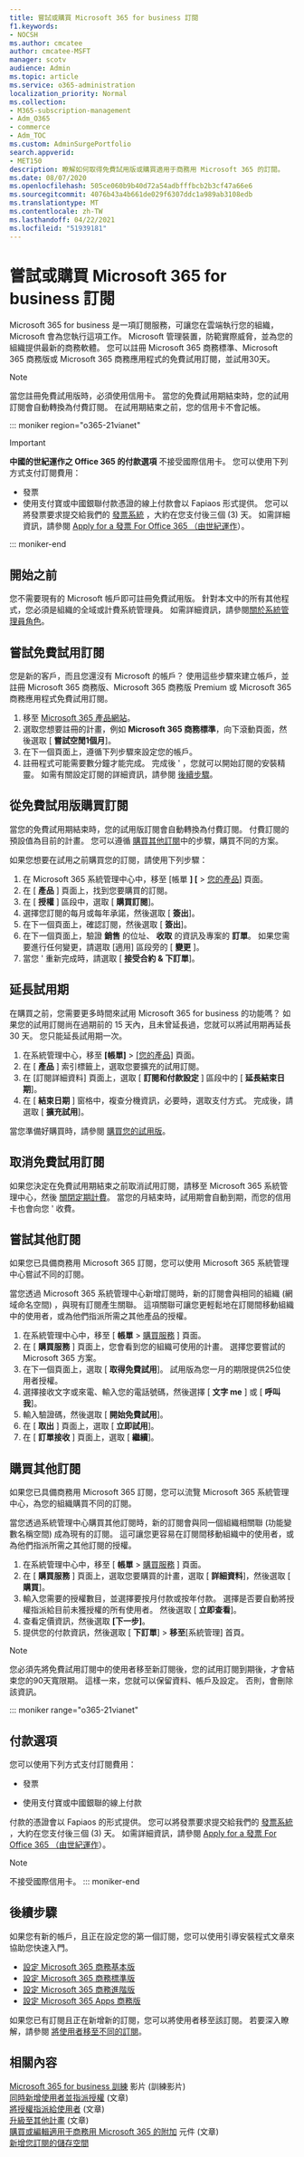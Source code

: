 ```yaml
---
title: 嘗試或購買 Microsoft 365 for business 訂閱
f1.keywords:
- NOCSH
ms.author: cmcatee
author: cmcatee-MSFT
manager: scotv
audience: Admin
ms.topic: article
ms.service: o365-administration
localization_priority: Normal
ms.collection:
- M365-subscription-management
- Adm_O365
- commerce
- Adm_TOC
ms.custom: AdminSurgePortfolio
search.appverid:
- MET150
description: 瞭解如何取得免費試用版或購買適用于商務用 Microsoft 365 的訂閱。
ms.date: 08/07/2020
ms.openlocfilehash: 505ce060b9b40d72a54adbfffbcb2b3cf47a66e6
ms.sourcegitcommit: 4076b43a4b661de029f6307ddc1a989ab3108edb
ms.translationtype: MT
ms.contentlocale: zh-TW
ms.lasthandoff: 04/22/2021
ms.locfileid: "51939181"
---
```

# <a name="try-or-buy-a-microsoft-365-for-business-subscription"></a>嘗試或購買 Microsoft 365 for business 訂閱

Microsoft 365 for business 是一項訂閱服務，可讓您在雲端執行您的組織，Microsoft 會為您執行這項工作。 Microsoft 管理裝置，防範實際威脅，並為您的組織提供最新的商務軟體。 您可以註冊 Microsoft 365 商務標準、Microsoft 365 商務版或 Microsoft 365 商務應用程式的免費試用訂閱，並試用30天。

> [!NOTE]
> 當您註冊免費試用版時，必須使用信用卡。 當您的免費試用期結束時，您的試用訂閱會自動轉換為付費訂閱。 在試用期結束之前，您的信用卡不會記帳。


::: moniker region="o365-21vianet"

> [!IMPORTANT]
> **中國的世紀運作之 Office 365 的付款選項** 不接受國際信用卡。 您可以使用下列方式支付訂閱費用：
> - 發票
> - 使用支付寶或中國銀聯付款憑證的線上付款會以 Fapiaos 形式提供。 您可以將發票要求提交給我們的 [發票系統](https://go.microsoft.com/fwlink/p/?LinkId=395314) ，大約在您支付後三個 (3) 天。 如需詳細資訊，請參閱 [Apply for a 發票 For Office 365 （由世紀運作](../admin/services-in-china/apply-for-a-fapiao.md)）。

::: moniker-end

## <a name="before-you-begin"></a>開始之前

您不需要現有的 Microsoft 帳戶即可註冊免費試用版。 針對本文中的所有其他程式，您必須是組織的全域或計費系統管理員。 如需詳細資訊，請參閱[關於系統管理員角色](../admin/add-users/about-admin-roles.md)。

## <a name="try-a-free-trial-subscription"></a>嘗試免費試用訂閱

您是新的客戶，而且您還沒有 Microsoft 的帳戶？ 使用這些步驟來建立帳戶，並註冊 Microsoft 365 商務版、Microsoft 365 商務版 Premium 或 Microsoft 365 商務應用程式免費試用訂閱。

1. 移至 <a href="https://www.aka.ms/office365signup" target="_blank">Microsoft 365 產品網站</a>。
2. 選取您想要註冊的計畫，例如 **Microsoft 365 商務標準**，向下滾動頁面，然後選取 [ **嘗試空閒1個月**]。
3. 在下一個頁面上，遵循下列步驟來設定您的帳戶。
4. 註冊程式可能需要數分鐘才能完成。 完成後 \' ，您就可以開始訂閱的安裝精靈。 如需有關設定訂閱的詳細資訊，請參閱 [後續步驟](#next-steps)。

## <a name="buy-a-subscription-from-your-free-trial"></a>從免費試用版購買訂閱

當您的免費試用期結束時，您的試用版訂閱會自動轉換為付費訂閱。 付費訂閱的預設值為目前的計畫。 您可以遵循 [購買其他訂閱](#buy-a-different-subscription)中的步驟，購買不同的方案。

如果您想要在試用之前購買您的訂閱，請使用下列步驟：

1. 在 Microsoft 365 系統管理中心中，移至 [帳單 **]  [** \> <a href="https://go.microsoft.com/fwlink/p/?linkid=842054" target="_blank">您的產品</a>] 頁面。
2. 在 [ **產品** ] 頁面上，找到您要購買的訂閱。
3. 在 [ **授權** ] 區段中，選取 [ **購買訂閱**]。
4. 選擇您訂閱的每月或每年承諾，然後選取 [ **簽出**]。
5. 在下一個頁面上，確認訂閱，然後選取 [ **簽出**]。
6. 在下一個頁面上，驗證 **銷售** 的位址、 **收取** 的資訊及專案的 **訂單**。 如果您需要進行任何變更，請選取 [適用] 區段旁的 [ **變更** ]。
7. 當您 \' 重新完成時，請選取 [ **接受合約 & 下訂單**]。

## <a name="extend-your-trial"></a>延長試用期

在購買之前，您需要更多時間來試用 Microsoft 365 for business 的功能嗎？ 如果您的試用訂閱尚在過期前的 15 天內，且未曾延長過，您就可以將試用期再延長 30 天。 您只能延長試用期一次。

1. 在系統管理中心，移至 **[帳單]** \> <a href="https://go.microsoft.com/fwlink/p/?linkid=842054" target="_blank">[您的產品]</a> 頁面。
2. 在 [ **產品** ] 索引標籤上，選取您要擴充的試用訂閱。 
3. 在 [訂閱詳細資料] 頁面上，選取 [ **訂閱和付款設定** ] 區段中的 [ **延長結束日期**]。
4. 在 [ **結束日期** ] 窗格中，複查分機資訊，必要時，選取支付方式。 完成後，請選取 [ **擴充試用**]。

當您準備好購買時，請參閱 [購買您的試用版](#buy-a-subscription-from-your-free-trial)。

## <a name="cancel-your-free-trial-subscription"></a>取消免費試用訂閱

如果您決定在免費試用期結束之前取消試用訂閱，請移至 Microsoft 365 系統管理中心，然後 [關閉定期計費](subscriptions/renew-your-subscription.md#turn-recurring-billing-off-or-on)。 當您的月結束時，試用期會自動到期，而您的信用卡也會向您 \' 收費。

## <a name="try-a-different-subscription"></a>嘗試其他訂閱

如果您已具備商務用 Microsoft 365 訂閱，您可以使用 Microsoft 365 系統管理中心嘗試不同的訂閱。

當您透過 Microsoft 365 系統管理中心新增訂閱時，新的訂閱會與相同的組織 (網域命名空間) ，與現有訂閱產生關聯。 這項關聯可讓您更輕鬆地在訂閱間移動組織中的使用者，或為他們指派所需之其他產品的授權。

1. 在系統管理中心中，移至 [ **帳單** \> <a href="https://go.microsoft.com/fwlink/p/?linkid=868433" target="_blank">購買服務</a> ] 頁面。
2. 在 [ **購買服務** ] 頁面上，您會看到您的組織可使用的計畫。 選擇您要嘗試的 Microsoft 365 方案。
3. 在下一個頁面上，選取 [ **取得免費試用**]。 試用版為您一月的期限提供25位使用者授權。
4. 選擇接收文字或來電、輸入您的電話號碼，然後選擇 [ **文字 me** ] 或 [ **呼叫我**]。
5. 輸入驗證碼，然後選取 [ **開始免費試用**]。
6. 在 [ **取出** ] 頁面上，選取 [ **立即試用**]。
7. 在 [ **訂單接收** ] 頁面上，選取 [ **繼續**]。

## <a name="buy-a-different-subscription"></a>購買其他訂閱

如果您已具備商務用 Microsoft 365 訂閱，您可以流覽 Microsoft 365 系統管理中心，為您的組織購買不同的訂閱。

當您透過系統管理中心購買其他訂閱時，新的訂閱會與同一個組織相關聯 (功能變數名稱空間) 成為現有的訂閱。 這可讓您更容易在訂閱間移動組織中的使用者，或為他們指派所需之其他訂閱的授權。

1. 在系統管理中心中，移至 [ **帳單** \> <a href="https://go.microsoft.com/fwlink/p/?linkid=868433" target="_blank">購買服務</a> ] 頁面。
2. 在 [ **購買服務** ] 頁面上，選取您要購買的計畫，選取 [ **詳細資料**]，然後選取 [ **購買**]。
3. 輸入您需要的授權數目，並選擇要按月付款或按年付款。 選擇是否要自動將授權指派給目前未獲授權的所有使用者。 然後選取 [ **立即查看**]。
4. 查看定價資訊，然後選取 **[下一步]**。
5. 提供您的付款資訊，然後選取 [ **下訂單**] \> **移至**[系統管理] 首頁。

> [!NOTE]
> 您必須先將免費試用訂閱中的使用者移至新訂閱後，您的試用訂閱到期後，才會結束您的90天寬限期。 這樣一來，您就可以保留資料、帳戶及設定。 否則，會刪除該資訊。

::: moniker range="o365-21vianet"
## <a name="payment-options"></a>付款選項

您可以使用下列方式支付訂閱費用：

- 發票

- 使用支付寶或中國銀聯的線上付款

付款的憑證會以 Fapiaos 的形式提供。 您可以將發票要求提交給我們的 [發票系統](https://go.microsoft.com/fwlink/p/?LinkId=395314) ，大約在您支付後三個 (3) 天。 如需詳細資訊，請參閱 [Apply for a 發票 For Office 365 （由世紀運作](../admin/services-in-china/apply-for-a-fapiao.md)）。

> [!NOTE]
>  不接受國際信用卡。
::: moniker-end

## <a name="next-steps"></a>後續步驟

如果您有新的帳戶，且正在設定您的第一個訂閱，您可以使用引導安裝程式文章來協助您快速入門。

- [設定 Microsoft 365 商務基本版](../admin/setup/setup-business-basic.md)
- [設定 Microsoft 365 商務標準版](../admin/setup/setup-business-standard.md)
- [設定 Microsoft 365 商務進階版](../business/set-up.md)
- [設定 Microsoft 365 Apps 商務版](../admin/setup/setup-apps-for-business.md)

如果您已有訂閱且正在新增新的訂閱，您可以將使用者移至該訂閱。 若要深入瞭解，請參閱 [將使用者移至不同的訂閱](subscriptions/move-users-different-subscription.md)。

## <a name="related-content"></a>相關內容

[Microsoft 365 for business 訓練](https://support.office.com/article/6ab4bbcd-79cf-4000-a0bd-d42ce4d12816) 影片 (訓練影片) \
[同時新增使用者並指派授權](../admin/add-users/add-users.md) (文章) \
[將授權指派給使用者](../admin/manage/assign-licenses-to-users.md) (文章)\
[升級至其他計畫](subscriptions/upgrade-to-different-plan.md) (文章) \
[購買或編輯適用于商務用 Microsoft 365 的附加](buy-or-edit-an-add-on.md) 元件 (文章) \
[新增您訂閱的儲存空間](add-storage-space.md)